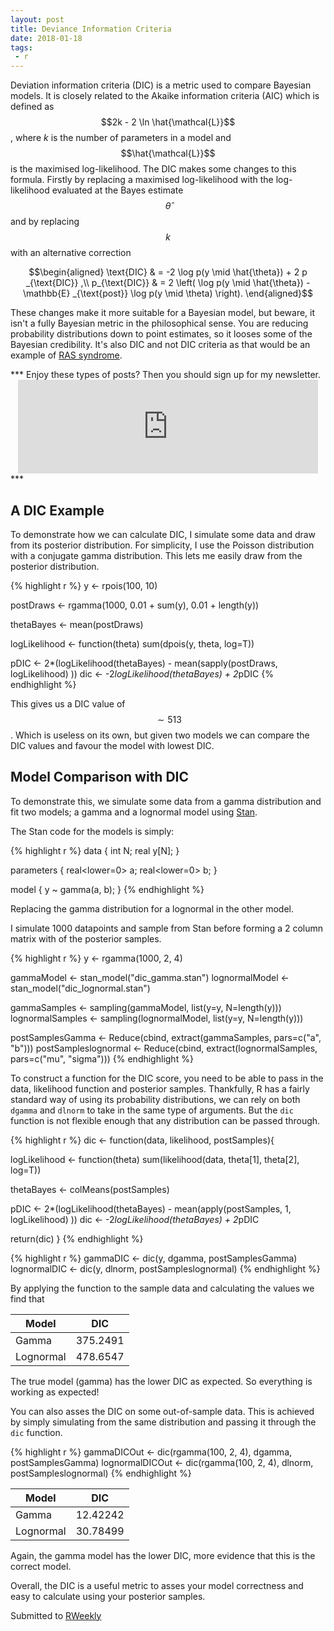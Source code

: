 ```yaml
---
layout: post
title: Deviance Information Criteria
date: 2018-01-18
tags: 
 - r
---
```


Deviation information criteria (DIC) is a metric used to compare
Bayesian models. It is closely related to the Akaike
information criteria (AIC) which is defined as $$2k - 2 \ln
\hat{\mathcal{L}}$$, where *k* is the number of parameters in a model
and $$\hat{\mathcal{L}}$$ is the maximised log-likelihood. The DIC
makes some changes to this formula. Firstly by replacing a maximised
log-likelihood with the log-likelihood evaluated at the Bayes estimate
$$\hat{\theta}$$ and by replacing $$k$$ with an alternative correction

$$\begin{aligned}
\text{DIC} & = -2  \log p(y \mid \hat{\theta}) + 2 p _{\text{DIC}} ,\\
p_{\text{DIC}} & = 2 \left( \log p(y \mid \hat{\theta}) - \mathbb{E}
_{\text{post}} \log p(y \mid \theta) \right).
\end{aligned}$$

These changes make it more suitable for a Bayesian model, but beware,
it isn't a fully Bayesian metric in the philosophical sense. You are
reducing probability distributions down to point estimates, so it
looses some of the Bayesian credibility. It's also DIC and not DIC
criteria as that would be an example of [RAS syndrome](https://en.wikipedia.org/wiki/RAS_syndrome).


<p></p>
***
Enjoy these types of posts? Then you should sign up for my newsletter. 
<div style="text-align: center;">
<iframe src="https://dm13450.substack.com/embed" width="480"
height="150" style="border:1px solid ##fdfdfd; background:#fdfdfd;"
frameborder="0" scrolling="no"></iframe>
</div>
***
<p></p>


## A DIC Example

To demonstrate how we can calculate DIC, I simulate some data and
draw from its posterior distribution. For simplicity, I use the
Poisson distribution with a conjugate gamma distribution. This lets me
easily draw from the posterior distribution.

{% highlight r %}
y <- rpois(100, 10)

postDraws <- rgamma(1000, 0.01 + sum(y), 0.01 + length(y))

thetaBayes <- mean(postDraws)

logLikelihood <- function(theta) sum(dpois(y, theta, log=T))

pDIC <- 2*(logLikelihood(thetaBayes) - mean(sapply(postDraws, logLikelihood) ))
dic <- -2*logLikelihood(thetaBayes) + 2*pDIC
{% endhighlight %}

This gives us a DIC value of $$\sim 513$$. Which is useless on its
own, but given two models we can compare the DIC values and favour the
model with lowest DIC. 

## Model Comparison with DIC

To demonstrate this, we simulate some data from a gamma distribution
and fit two models; a gamma and a lognormal model using [Stan](http://mc-stan.org/). 

The Stan code for the models is simply:

{% highlight r %}
data {
	int N;
	real y[N];
}

parameters {
	real<lower=0> a;
	real<lower=0> b;
}

model {
	y ~ gamma(a, b);
}
{% endhighlight %}

Replacing the gamma distribution for a lognormal in the other model. 

I simulate 1000 datapoints and sample from Stan before forming a 2
column matrix with of the posterior samples. 

{% highlight r %}
y <- rgamma(1000, 2, 4)

gammaModel <- stan_model("dic_gamma.stan")
lognormalModel <- stan_model("dic_lognormal.stan")

gammaSamples <- sampling(gammaModel, list(y=y, N=length(y)))
lognormalSamples <- sampling(lognormalModel, list(y=y, N=length(y)))

postSamplesGamma <- Reduce(cbind, extract(gammaSamples, pars=c("a", "b")))
postSampleslognormal <- Reduce(cbind, extract(lognormalSamples, pars=c("mu", "sigma")))
{% endhighlight %}

To construct a function for the DIC score, you need to be able to pass in
the data, likelihood function and posterior samples. Thankfully, R has
a fairly standard way of using its probability distributions, we can
rely on both `dgamma` and `dlnorm` to take in the same type of
arguments. But the `dic` function is
not flexible enough that any distribution can be passed through. 

{% highlight r %}
dic <- function(data, likelihood, postSamples){
  
  logLikelihood <- function(theta) sum(likelihood(data, theta[1], theta[2], log=T))
  
  thetaBayes <- colMeans(postSamples)
  
  pDIC <- 2*(logLikelihood(thetaBayes) - mean(apply(postSamples, 1, logLikelihood) ))
  dic <- -2*logLikelihood(thetaBayes) + 2*pDIC
  
  return(dic)
}
{% endhighlight %}


{% highlight r %}
gammaDIC <- dic(y, dgamma, postSamplesGamma)
lognormalDIC <- dic(y, dlnorm, postSampleslognormal)
{% endhighlight %}

By applying the function to the sample data and calculating the values
we find that


| Model | DIC |
| -----|-----|
| Gamma |375.2491 |
| Lognormal | 478.6547 |

The true model (gamma) has the lower DIC as expected. So everything is
working as expected! 

You can also asses the DIC on some out-of-sample data. This is achieved
by simply simulating from the same distribution and passing it through
the `dic` function. 

{% highlight r %}
gammaDICOut <- dic(rgamma(100, 2, 4), dgamma, postSamplesGamma)
lognormalDICOut <- dic(rgamma(100, 2, 4), dlnorm, postSampleslognormal)
{% endhighlight %}


| Model | DIC |
| -----|-----|
| Gamma |12.42242 |
| Lognormal | 30.78499 |


Again, the gamma model has the lower DIC, more evidence that this is
the correct model. 

Overall, the DIC is a useful metric to asses your model correctness
and easy to calculate using your posterior samples.

Submitted to [RWeekly](https://rweekly.org/)



